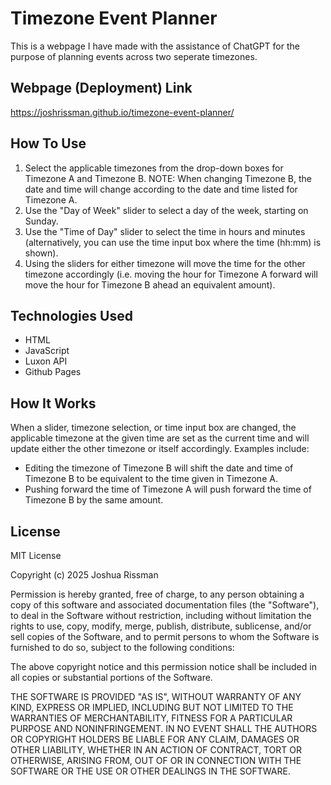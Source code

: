 # Timezone Event Planner

This is a webpage I have made with the assistance of ChatGPT for the purpose of planning events across two seperate timezones.

## Webpage (Deployment) Link

https://joshrissman.github.io/timezone-event-planner/

## How To Use

1. Select the applicable timezones from the drop-down boxes for Timezone A and Timezone B. NOTE: When changing Timezone B, the date and time will change according to the date and time listed for Timezone A.
2. Use the "Day of Week" slider to select a day of the week, starting on Sunday.
3. Use the "Time of Day" slider to select the time in hours and minutes (alternatively, you can use the time input box where the time (hh:mm) is shown).
4. Using the sliders for either timezone will move the time for the other timezone accordingly (i.e. moving the hour for Timezone A forward will move the hour for Timezone B ahead an equivalent amount).

## Technologies Used

- HTML
- JavaScript
- Luxon API
- Github Pages

## How It Works

When a slider, timezone selection, or time input box are changed, the applicable timezone at the given time are set as the current time and will update either the other timezone or itself accordingly. Examples include:
  - Editing the timezone of Timezone B will shift the date and time of Timezone B to be equivalent to the time given in Timezone A.
  - Pushing forward the time of Timezone A will push forward the time of Timezone B by the same amount.

## License

MIT License

Copyright (c) 2025 Joshua Rissman

Permission is hereby granted, free of charge, to any person obtaining a copy
of this software and associated documentation files (the "Software"), to deal
in the Software without restriction, including without limitation the rights
to use, copy, modify, merge, publish, distribute, sublicense, and/or sell
copies of the Software, and to permit persons to whom the Software is
furnished to do so, subject to the following conditions:

The above copyright notice and this permission notice shall be included in all
copies or substantial portions of the Software.

THE SOFTWARE IS PROVIDED "AS IS", WITHOUT WARRANTY OF ANY KIND, EXPRESS OR
IMPLIED, INCLUDING BUT NOT LIMITED TO THE WARRANTIES OF MERCHANTABILITY,
FITNESS FOR A PARTICULAR PURPOSE AND NONINFRINGEMENT. IN NO EVENT SHALL THE
AUTHORS OR COPYRIGHT HOLDERS BE LIABLE FOR ANY CLAIM, DAMAGES OR OTHER
LIABILITY, WHETHER IN AN ACTION OF CONTRACT, TORT OR OTHERWISE, ARISING FROM,
OUT OF OR IN CONNECTION WITH THE SOFTWARE OR THE USE OR OTHER DEALINGS IN THE
SOFTWARE.
